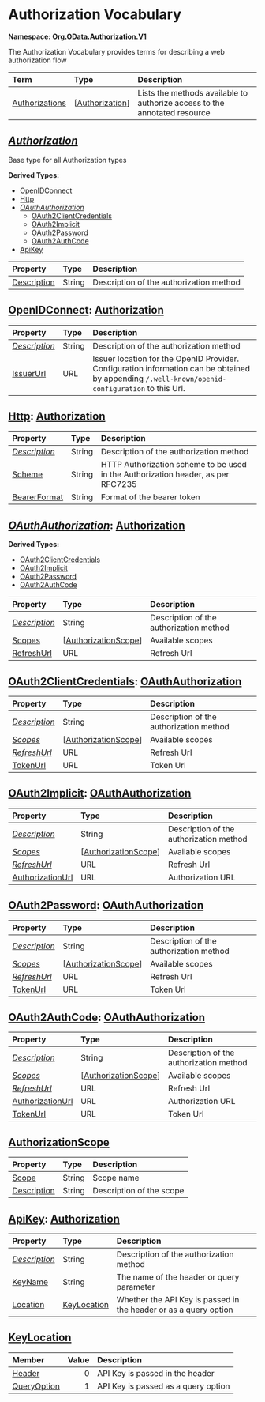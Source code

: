 # Authorization Vocabulary
**Namespace: [Org.OData.Authorization.V1](Org.OData.Authorization.V1.xml)**

The Authorization Vocabulary provides terms for describing a web authorization flow

Term|Type|Description
:---|:---|:----------
[Authorizations](Org.OData.Authorization.V1.xml#L58)|\[[Authorization](#Authorization)\]|<a name="Authorizations"></a>Lists the methods available to authorize access to the annotated resource

## <a name="Authorization"></a>[*Authorization*](Org.OData.Authorization.V1.xml#L62)
Base type for all Authorization types

**Derived Types:**
- [OpenIDConnect](#OpenIDConnect)
- [Http](#Http)
- *[OAuthAuthorization](#OAuthAuthorization)*
  - [OAuth2ClientCredentials](#OAuth2ClientCredentials)
  - [OAuth2Implicit](#OAuth2Implicit)
  - [OAuth2Password](#OAuth2Password)
  - [OAuth2AuthCode](#OAuth2AuthCode)
- [ApiKey](#ApiKey)

Property|Type|Description
:-------|:---|:----------
[Description](Org.OData.Authorization.V1.xml#L64)|String|Description of the authorization method

## <a name="OpenIDConnect"></a>[OpenIDConnect](Org.OData.Authorization.V1.xml#L69): [Authorization](#Authorization)


Property|Type|Description
:-------|:---|:----------
[*Description*](Org.OData.Authorization.V1.xml#L64)|String|Description of the authorization method
[IssuerUrl](Org.OData.Authorization.V1.xml#L70)|URL|Issuer location for the OpenID Provider. Configuration information can be obtained by appending `/.well-known/openid-configuration` to this Url.

## <a name="Http"></a>[Http](Org.OData.Authorization.V1.xml#L77): [Authorization](#Authorization)


Property|Type|Description
:-------|:---|:----------
[*Description*](Org.OData.Authorization.V1.xml#L64)|String|Description of the authorization method
[Scheme](Org.OData.Authorization.V1.xml#L78)|String|HTTP Authorization scheme to be used in the Authorization header, as per RFC7235
[BearerFormat](Org.OData.Authorization.V1.xml#L81)|String|Format of the bearer token

## <a name="OAuthAuthorization"></a>[*OAuthAuthorization*](Org.OData.Authorization.V1.xml#L86): [Authorization](#Authorization)


**Derived Types:**
- [OAuth2ClientCredentials](#OAuth2ClientCredentials)
- [OAuth2Implicit](#OAuth2Implicit)
- [OAuth2Password](#OAuth2Password)
- [OAuth2AuthCode](#OAuth2AuthCode)

Property|Type|Description
:-------|:---|:----------
[*Description*](Org.OData.Authorization.V1.xml#L64)|String|Description of the authorization method
[Scopes](Org.OData.Authorization.V1.xml#L87)|\[[AuthorizationScope](#AuthorizationScope)\]|Available scopes
[RefreshUrl](Org.OData.Authorization.V1.xml#L90)|URL|Refresh Url

## <a name="OAuth2ClientCredentials"></a>[OAuth2ClientCredentials](Org.OData.Authorization.V1.xml#L96): [OAuthAuthorization](#OAuthAuthorization)


Property|Type|Description
:-------|:---|:----------
[*Description*](Org.OData.Authorization.V1.xml#L64)|String|Description of the authorization method
[*Scopes*](Org.OData.Authorization.V1.xml#L87)|\[[AuthorizationScope](#AuthorizationScope)\]|Available scopes
[*RefreshUrl*](Org.OData.Authorization.V1.xml#L90)|URL|Refresh Url
[TokenUrl](Org.OData.Authorization.V1.xml#L97)|URL|Token Url

## <a name="OAuth2Implicit"></a>[OAuth2Implicit](Org.OData.Authorization.V1.xml#L103): [OAuthAuthorization](#OAuthAuthorization)


Property|Type|Description
:-------|:---|:----------
[*Description*](Org.OData.Authorization.V1.xml#L64)|String|Description of the authorization method
[*Scopes*](Org.OData.Authorization.V1.xml#L87)|\[[AuthorizationScope](#AuthorizationScope)\]|Available scopes
[*RefreshUrl*](Org.OData.Authorization.V1.xml#L90)|URL|Refresh Url
[AuthorizationUrl](Org.OData.Authorization.V1.xml#L104)|URL|Authorization URL

## <a name="OAuth2Password"></a>[OAuth2Password](Org.OData.Authorization.V1.xml#L110): [OAuthAuthorization](#OAuthAuthorization)


Property|Type|Description
:-------|:---|:----------
[*Description*](Org.OData.Authorization.V1.xml#L64)|String|Description of the authorization method
[*Scopes*](Org.OData.Authorization.V1.xml#L87)|\[[AuthorizationScope](#AuthorizationScope)\]|Available scopes
[*RefreshUrl*](Org.OData.Authorization.V1.xml#L90)|URL|Refresh Url
[TokenUrl](Org.OData.Authorization.V1.xml#L111)|URL|Token Url

## <a name="OAuth2AuthCode"></a>[OAuth2AuthCode](Org.OData.Authorization.V1.xml#L117): [OAuthAuthorization](#OAuthAuthorization)


Property|Type|Description
:-------|:---|:----------
[*Description*](Org.OData.Authorization.V1.xml#L64)|String|Description of the authorization method
[*Scopes*](Org.OData.Authorization.V1.xml#L87)|\[[AuthorizationScope](#AuthorizationScope)\]|Available scopes
[*RefreshUrl*](Org.OData.Authorization.V1.xml#L90)|URL|Refresh Url
[AuthorizationUrl](Org.OData.Authorization.V1.xml#L118)|URL|Authorization URL
[TokenUrl](Org.OData.Authorization.V1.xml#L122)|URL|Token Url

## <a name="AuthorizationScope"></a>[AuthorizationScope](Org.OData.Authorization.V1.xml#L128)


Property|Type|Description
:-------|:---|:----------
[Scope](Org.OData.Authorization.V1.xml#L129)|String|Scope name
[Description](Org.OData.Authorization.V1.xml#L132)|String|Description of the scope

## <a name="ApiKey"></a>[ApiKey](Org.OData.Authorization.V1.xml#L137): [Authorization](#Authorization)


Property|Type|Description
:-------|:---|:----------
[*Description*](Org.OData.Authorization.V1.xml#L64)|String|Description of the authorization method
[KeyName](Org.OData.Authorization.V1.xml#L138)|String|The name of the header or query parameter
[Location](Org.OData.Authorization.V1.xml#L141)|[KeyLocation](#KeyLocation)|Whether the API Key is passed in the header or as a query option

## <a name="KeyLocation"></a>[KeyLocation](Org.OData.Authorization.V1.xml#L146)


Member|Value|Description
:-----|----:|:----------
[Header](Org.OData.Authorization.V1.xml#L147)|0|API Key is passed in the header
[QueryOption](Org.OData.Authorization.V1.xml#L150)|1|API Key is passed as a query option
